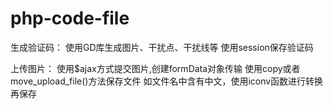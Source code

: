 # php-code-file


生成验证码：
使用GD库生成图片、干扰点、干扰线等
使用session保存验证码

上传图片：
使用$ajax方式提交图片,创建formData对象传输
使用copy或者move_upload_file()方法保存文件
如文件名中含有中文，使用iconv函数进行转换再保存
